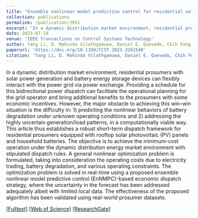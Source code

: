 ```yaml
---
title: "Ensemble nonlinear model predictive control for residential solar battery energy management"
collection: publications
permalink: /publication/J051
excerpt: 'In a dynamic distribution market environment, residential prosumers with solar power generation and battery energy storage devices can flexibly interact with the power grid via power exchange. Providing a schedule for this bidirectional power dispatch can facilitate the operational planning for the grid operator and bring additional benefits to the prosumers with some economic incentives. However, the major obstacle to achieving this win–win situation is the difficulty in: 1) predicting the nonlinear behaviors of battery degradation under unknown operating conditions and 2) addressing the highly uncertain generation/load patterns, in a computationally viable way. This article thus establishes a robust short-term dispatch framework for residential prosumers equipped with rooftop solar photovoltaic (PV) panels and household batteries. The objective is to achieve the minimum-cost operation under the dynamic distribution energy market environment with stipulated dispatch rules. A general nonlinear optimization problem is formulated, taking into consideration the operating costs due to electricity trading, battery degradation, and various operating constraints. The optimization problem is solved in real-time using a proposed ensemble nonlinear model predictive control (EnNMPC)-based economic dispatch strategy, where the uncertainty in the forecast has been addressed adequately albeit with limited local data. The effectiveness of the proposed algorithm has been validated using real-world prosumer datasets.'
date: 2023-07-18
venue: 'IEEE Transactions on Control Systems Technology'
author: Yang Li, D. Mahinda Vilathgamuwa, Daniel E. Quevedo, Chih Feng Lee, and Changfu Zou
paperurl: 'https://doi.org/10.1109/TCST.2023.3291540'
citation: 'Yang Li, D. Mahinda Vilathgamuwa, Daniel E. Quevedo, Chih Feng Lee, and Changfu Zou, &quot;Ensemble nonlinear model predictive control for residential solar battery energy management,&quot; <i>IEEE Transactions on Control Systems Technology</i>, vol. 31, no. 5, pp. 2188-2200, Sep. 2023, doi: 10.1109/TCST.2023.3291540.'
---
```


In a dynamic distribution market environment, residential prosumers with solar power generation and battery energy storage devices can flexibly interact with the power grid via power exchange. Providing a schedule for this bidirectional power dispatch can facilitate the operational planning for the grid operator and bring additional benefits to the prosumers with some economic incentives. However, the major obstacle to achieving this win–win situation is the difficulty in: 1) predicting the nonlinear behaviors of battery degradation under unknown operating conditions and 2) addressing the highly uncertain generation/load patterns, in a computationally viable way. This article thus establishes a robust short-term dispatch framework for residential prosumers equipped with rooftop solar photovoltaic (PV) panels and household batteries. The objective is to achieve the minimum-cost operation under the dynamic distribution energy market environment with stipulated dispatch rules. A general nonlinear optimization problem is formulated, taking into consideration the operating costs due to electricity trading, battery degradation, and various operating constraints. The optimization problem is solved in real-time using a proposed ensemble nonlinear model predictive control (EnNMPC)-based economic dispatch strategy, where the uncertainty in the forecast has been addressed adequately albeit with limited local data. The effectiveness of the proposed algorithm has been validated using real-world prosumer datasets.

[[Fulltext](https://research.chalmers.se/publication/536773/file/536773_Fulltext.pdf)] [[Web of Science](https://www.webofscience.com/wos/woscc/full-record/WOS:001035847000001)] [[ResearchGate](https://www.researchgate.net/publication/372447568)]
